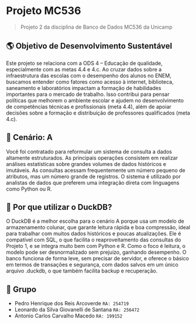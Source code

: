 # Projeto MC536
> Projeto 2 da disciplina de Banco de Dados MC536 da Unicamp

## 🌎 Objetivo de Desenvolvimento Sustentável
Este projeto se relaciona com a ODS 4 – Educação de qualidade, especialmente com as metas 4.4 e 4.c. Ao cruzar dados sobre a infraestrutura das escolas com o desempenho dos alunos no ENEM, buscamos entender como fatores como acesso à internet, biblioteca, saneamento e laboratórios impactam a formação de habilidades importantes para o mercado de trabalho. Isso contribui para pensar políticas que melhorem o ambiente escolar e ajudem no desenvolvimento de competências técnicas e profissionais (meta 4.4), além de apoiar decisões sobre a formação e distribuição de professores qualificados (meta 4.c).

## 🔷 Cenário: A

Você foi contratado para reformular um sistema de consulta a dados altamente estruturados. As principais operações consistem em realizar análises estatísticas sobre grandes volumes de dados históricos e imutáveis. As consultas acessam frequentemente um número pequeno de atributos, mas um número grande de registros. O sistema é utilizado por analistas de dados que preferem uma integração direta com linguagens como Python ou R.

## 🦆 Por que utilizar o DuckDB?
O DuckDB é a melhor escolha para o cenário A porque usa um modelo de armazenamento colunar, que garante leitura rápida e boa compressão, ideal para trabalhar com muitos dados históricos e poucas atualizações. Ele é compatível com SQL, o que facilita o reaproveitamento das consultas do Projeto 1, e se integra muito bem com Python e R. Como o foco é leitura, o modelo pode ser desnormalizado sem prejuízo, ganhando desempenho. O banco funciona de forma leve, sem precisar de servidor, e oferece o básico em termos de transações e segurança, com dados salvos em um único arquivo .duckdb, o que também facilita backup e recuperação.

## 🤝 Grupo
- Pedro Henrique dos Reis Arcoverde `RA: 254719`
- Leonardo da Silva Giovanelli de Santana `RA: 256472`
- Antonio Carlos Carvalho Macedo `RA: 199152`
